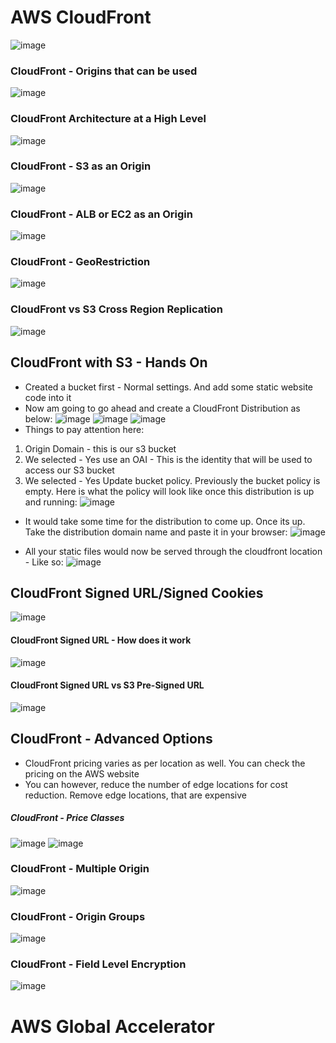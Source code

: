 # AWS CloudFront
![image](https://user-images.githubusercontent.com/43883264/166125636-b67f2b72-e544-4d90-9aff-200ee395d155.png)
### CloudFront - Origins that can be used
![image](https://user-images.githubusercontent.com/43883264/166125702-d45a1826-15de-49ff-84eb-a05f8ddeb7ed.png)

### CloudFront Architecture at a High Level
![image](https://user-images.githubusercontent.com/43883264/166125728-4f15fb71-8203-4d9e-9581-df91e464ac12.png)

### CloudFront - S3 as an Origin
![image](https://user-images.githubusercontent.com/43883264/166125743-ed827603-5b2f-4fca-8394-82b8ea7c66fb.png)

### CloudFront - ALB or EC2 as an Origin
![image](https://user-images.githubusercontent.com/43883264/166125793-52b50003-16fe-4e1f-b85e-d9c420c9563c.png)

### CloudFront - GeoRestriction
![image](https://user-images.githubusercontent.com/43883264/166125838-3eea2a30-f18c-4886-a6f6-b8bff71dfbc7.png)

### CloudFront vs S3 Cross Region Replication
![image](https://user-images.githubusercontent.com/43883264/166125858-cbfeb146-5629-4638-9395-f02af2a914c7.png)

## CloudFront with S3 - Hands On
- Created a bucket first - Normal settings. And add some static website code into it
- Now am going to go ahead and create a CloudFront Distribution as below:
![image](https://user-images.githubusercontent.com/43883264/166125958-8ba13bcc-6823-430e-99ba-8d28dc39bea1.png)
![image](https://user-images.githubusercontent.com/43883264/166125961-d7a20b21-df57-4692-9394-f6c03e4b9398.png)
![image](https://user-images.githubusercontent.com/43883264/166125967-4b4d23f7-0631-47e4-9396-8625926daed2.png)
- Things to pay attention here:
1. Origin Domain - this is our s3 bucket
2. We selected - Yes use an OAI - This is the identity that will be used to access our S3 bucket
3. We selected - Yes Update bucket policy. Previously the bucket policy is empty. Here is what the policy will look like once this distribution is up and running:
![image](https://user-images.githubusercontent.com/43883264/166126231-1a3292e7-82c9-4975-a935-862c8b1908dd.png)

- It would take some time for the distribution to come up. Once its up. Take the distribution domain name and paste it in your browser:
![image](https://user-images.githubusercontent.com/43883264/166126219-d13f6677-1bfb-4c90-b8fd-54701a5db669.png)

- All your static files would now be served through the cloudfront location - Like so:
![image](https://user-images.githubusercontent.com/43883264/166126254-281c1187-5c2e-4d87-a02b-7953493f27bd.png)

## CloudFront Signed URL/Signed Cookies
![image](https://user-images.githubusercontent.com/43883264/166126542-a0d0353a-5373-414f-b579-fb28d11b06fe.png)
#### CloudFront Signed URL - How does it work
![image](https://user-images.githubusercontent.com/43883264/166126566-460b451b-5427-43bc-825f-82fe2445d768.png)

#### CloudFront Signed URL vs S3 Pre-Signed URL
![image](https://user-images.githubusercontent.com/43883264/166126628-6291959c-288b-420a-8a39-1098e0d515b6.png)

## CloudFront - Advanced Options
- CloudFront pricing varies as per location as well. You can check the pricing on the AWS website
- You can however, reduce the number of edge locations for cost reduction. Remove edge locations, that are expensive
##### CloudFront  - Price Classes
![image](https://user-images.githubusercontent.com/43883264/166126676-0b8871ac-7371-4ab2-9b2b-49a178f7ff14.png)
![image](https://user-images.githubusercontent.com/43883264/166126683-ad2f9df8-3e60-4cf6-80de-3a4355054ffb.png)

### CloudFront - Multiple Origin
![image](https://user-images.githubusercontent.com/43883264/166126716-3cc9c372-0a03-49b2-b7b2-7fbc93f28915.png)

### CloudFront - Origin Groups
![image](https://user-images.githubusercontent.com/43883264/166126755-e727c3f5-6f16-46eb-b332-7618c4da7bbc.png)

### CloudFront - Field Level Encryption
![image](https://user-images.githubusercontent.com/43883264/166127144-286a970a-3e09-4b02-9bb8-b87d5817fcf6.png)

# AWS Global Accelerator



